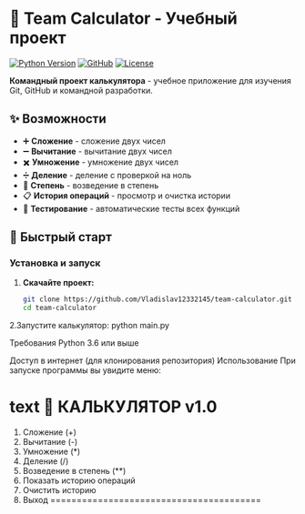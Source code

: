 # 🧮 Team Calculator - Учебный проект

[![Python Version](https://img.shields.io/badge/python-3.6%2B-blue)](https://python.org)
[![GitHub](https://img.shields.io/badge/GitHub-Repository-brightgreen)](https://github.com/your-username/team-calculator)
[![License](https://img.shields.io/badge/license-MIT-lightgrey)](LICENSE)

**Командный проект калькулятора** - учебное приложение для изучения Git, GitHub и командной разработки.

## ✨ Возможности

- ➕ **Сложение** - сложение двух чисел
- ➖ **Вычитание** - вычитание двух чисел  
- ✖️ **Умножение** - умножение двух чисел
- ➗ **Деление** - деление с проверкой на ноль
- 🔢 **Степень** - возведение в степень
- 📋 **История операций** - просмотр и очистка истории
- 🧪 **Тестирование** - автоматические тесты всех функций

## 🚀 Быстрый старт

### Установка и запуск

1. **Скачайте проект:**
   ```bash
   git clone https://github.com/Vladislav12332145/team-calculator.git
   cd team-calculator
2.Запустите калькулятор:
  python main.py

Требования
Python 3.6 или выше

Доступ в интернет (для клонирования репозитория)
Использование
При запуске программы вы увидите меню:

text
🧮 КАЛЬКУЛЯТОР v1.0
========================================
1. Сложение (+)
2. Вычитание (-) 
3. Умножение (*)
4. Деление (/)
5. Возведение в степень (**)
6. Показать историю операций
7. Очистить историю
8. Выход
========================================


